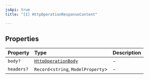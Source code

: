 ```yaml
---
jsApi: true
title: "[I] HttpOperationResponseContent"

---
```

## Properties

| Property | Type | Description |
| :------ | :------ | :------ |
| `body?` | [`HttpOperationBody`](HttpOperationBody.md) | - |
| `headers?` | `Record`<`string`, `ModelProperty`\> | - |
